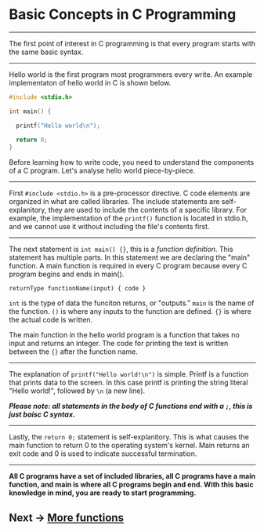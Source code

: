 # Basic Concepts in C Programming
***
The first point of interest in C programming is that every program starts with the same basic syntax.
***

Hello world is the first program most programmers every write. An example implementaton of hello world in C is shown below.

```C
#include <stdio.h>

int main() {

  printf("Hello world\n");
  
  return 0;
}
```
Before learning how to write code, you need to understand the components of a C program. Let's analyse hello world piece-by-piece.  

***
First ``` #include <stdio.h> ``` is a pre-processor directive. C code elements are organized in what are called libraries. The include statements are self-explanitory,
they are used to include the contents of a specific library. For example, the implementation of the ``` printf() ``` function is 
located in stdio.h, and we cannot use it without including the file's contents first.

***

The next statement is ``` int main() {} ```, this is a *function definition*. This statement has multiple parts. In this statement we are declaring the "main" function. 
A main function is required in every C program because every C program begins and ends in main().  

``` returnType functionName(input) { code } ```   

```int``` is the type of data the funciton returns, or "outputs." ```main``` is the name of the function. ```()``` is where any inputs to the function are defined. ```{}``` is where the actual code is written.

The main function in the hello world program is a function that takes no input and returns an integer. The code for printing the text is written between the ```{}``` after the function name.  


***

The explanation of ``` printf("Hello world!\n") ``` is simple. Printf is a function that prints data to the screen. In this case printf is printing the string literal
"Hello world!", followed by ```\n``` (a new line).  

**_Please note: all statements in the body of C functions end with a ```;```, this is just baisc C syntax._**

***

Lastly, the ``` return 0; ``` statement is self-explanitory. This is what causes the main function to return 0 to the operating system's kernel. Main returns
an exit code and 0 is used to indicate successful termination.  

***

**All C programs have a set of included libraries, all C programs have a main function, and main is where all C programs begin and end. With this basic knowledge in mind, you are ready to start programming.** 

## Next -> [More functions](https://github.com/nac294/C-basics/blob/main/modules/functionSyntax.md)
